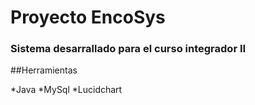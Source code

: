 # Proyecto EncoSys
### Sistema desarrallado para el curso integrador II

##Herramientas

*Java
*MySql
*Lucidchart